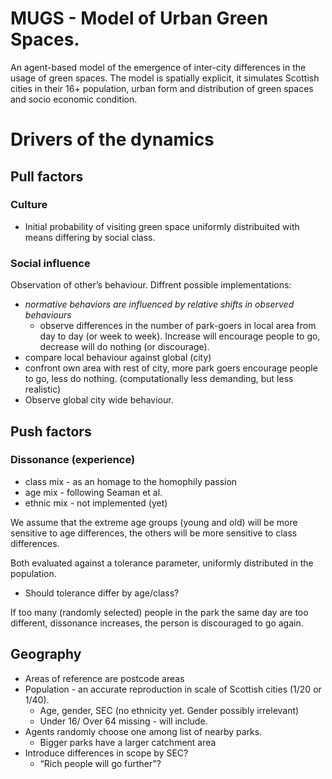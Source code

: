 # MUGS - Model of Urban Green Spaces. 

An agent-based model of the emergence of inter-city differences in the usage of green spaces.
The model is spatially explicit, it simulates Scottish cities in their 16+ population, urban form and distribution of green spaces and socio economic condition.

# Drivers of the dynamics
## Pull factors
### Culture

* Initial probability of visiting green space uniformly distribuited with means differing by social class.

### Social influence

Observation of other’s behaviour. Diffrent possible implementations:

* _normative behaviors are influenced by relative shifts in observed behaviours_
  * observe differences in the number of park-goers in local area from day to day (or week to week). Increase will encourage people to go, decrease will do nothing (or discourage).
* compare local behaviour against global (city)
* confront own area with rest of city, more park goers encourage people to go, less do nothing. (computationally less demanding, but less realistic)
* Observe global city wide behaviour.

## Push factors
### Dissonance (experience)

* class mix - as an homage to the homophily passion
* age mix - following Seaman et al.
* ethnic mix - not implemented (yet)

We assume that the extreme age groups (young and old) will be more sensitive to age differences, the others will be more sensitive to class differences.

Both evaluated against a tolerance parameter, uniformly distributed in the population.

* Should tolerance differ by age/class?

If too many (randomly selected) people in the park the same day are too different, dissonance increases, the person is discouraged to go again.

## Geography

* Areas of reference are postcode areas
* Population - an accurate reproduction in scale of Scottish cities (1/20 or 1/40).
  * Age, gender, SEC (no ethnicity yet. Gender possibly irrelevant)
  * Under 16/ Over 64 missing - will include.
* Agents randomly choose one among list of nearby parks.
  * Bigger parks have a larger catchment area
* Introduce differences in scope by SEC?
  * “Rich people will go further”?
